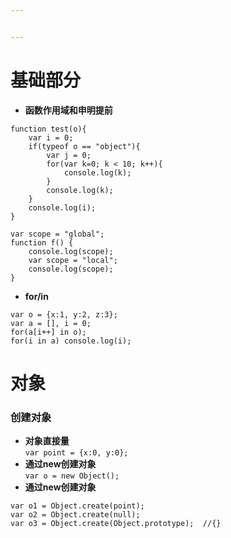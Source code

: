 ```yaml
---


---
```


<h1 id="基础部分">基础部分</h1>
<ul>
<li><strong>函数作用域和申明提前</strong></li>
</ul>
<pre class=" language-javascript"><code class="prism  language-javascript"><span class="token keyword">function</span> <span class="token function">test</span><span class="token punctuation">(</span>o<span class="token punctuation">)</span><span class="token punctuation">{</span>  
    <span class="token keyword">var</span> i <span class="token operator">=</span> <span class="token number">0</span><span class="token punctuation">;</span>  
    <span class="token keyword">if</span><span class="token punctuation">(</span><span class="token keyword">typeof</span> o <span class="token operator">==</span> <span class="token string">"object"</span><span class="token punctuation">)</span><span class="token punctuation">{</span>  
        <span class="token keyword">var</span> j <span class="token operator">=</span> <span class="token number">0</span><span class="token punctuation">;</span>  
        <span class="token keyword">for</span><span class="token punctuation">(</span><span class="token keyword">var</span> k<span class="token operator">=</span><span class="token number">0</span><span class="token punctuation">;</span> k <span class="token operator">&lt;</span> <span class="token number">10</span><span class="token punctuation">;</span> k<span class="token operator">++</span><span class="token punctuation">)</span><span class="token punctuation">{</span>  
            console<span class="token punctuation">.</span><span class="token function">log</span><span class="token punctuation">(</span>k<span class="token punctuation">)</span><span class="token punctuation">;</span>  
        <span class="token punctuation">}</span>  
        console<span class="token punctuation">.</span><span class="token function">log</span><span class="token punctuation">(</span>k<span class="token punctuation">)</span><span class="token punctuation">;</span>  
    <span class="token punctuation">}</span>  
    console<span class="token punctuation">.</span><span class="token function">log</span><span class="token punctuation">(</span>i<span class="token punctuation">)</span><span class="token punctuation">;</span>  
<span class="token punctuation">}</span>
</code></pre>
<pre><code>var scope = "global";  
function f() {  
    console.log(scope);  
    var scope = "local";  
    console.log(scope);  
}
</code></pre>
<ul>
<li><strong>for/in</strong></li>
</ul>
<pre><code>var o = {x:1, y:2, z:3};  
var a = [], i = 0;  
for(a[i++] in o);  
for(i in a) console.log(i);
</code></pre>
<h1 id="对象">对象</h1>
<h3 id="创建对象">创建对象</h3>
<ul>
<li><strong>对象直接量</strong><br>
<code>var point = {x:0, y:0};</code></li>
<li><strong>通过new创建对象</strong><br>
<code>var o = new Object();</code></li>
<li><strong>通过new创建对象</strong></li>
</ul>
<pre><code>var o1 = Object.create(point);  
var o2 = Object.create(null);  
var o3 = Object.create(Object.prototype);  //{}
</code></pre>

